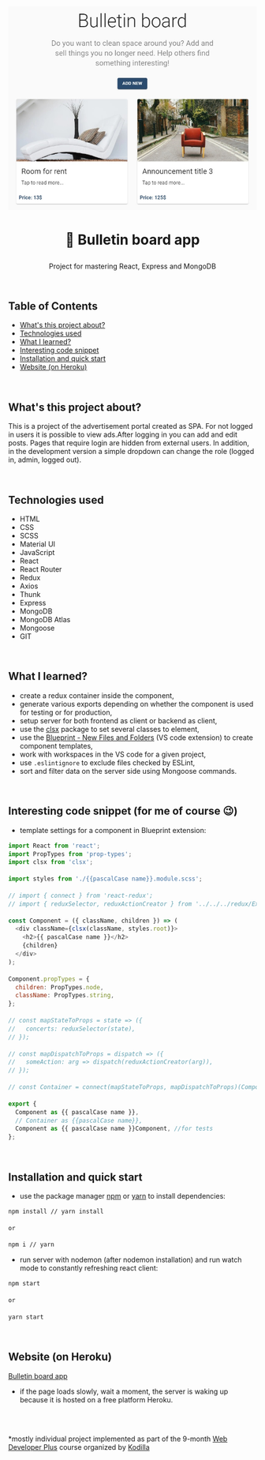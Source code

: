 <p align="center">
<a href="https://bulletin-board-web.herokuapp.com/"><img src="public/logo.jpg" title="Bulletin board" alt="snippet of Bulletin board app"></a>
</p>



# <p align="center">📝 Bulletin board app</p>
<p align="center">Project for mastering React, Express and MongoDB</p>

</br>

## Table of Contents

- [What's this project about?](#ab)
- [Technologies used](#tech)
- [What I learned?](#what)
- [Interesting code snippet](#inter)
- [Installation and quick start](#install)
- [Website (on Heroku)](#si)

</br>

## <a name="ab"></a>What's this project about?

This is a project of the advertisement portal created as SPA. For not logged in users it is possible to view ads.After logging in you can add and edit posts. Pages that require login are hidden from external users. In addition, in the development version a simple dropdown can change the role (logged in, admin, logged out).

</br>

## <a name="tech"></a>Technologies used
- HTML
- CSS
- SCSS
- Material UI
- JavaScript
- React
- React Router
- Redux
- Axios
- Thunk
- Express
- MongoDB
- MongoDB Atlas
- Mongoose
- GIT

</br>

## <a name="what"></a>What I learned?

- create a redux container inside the component,
- generate various exports depending on whether the component is used for testing or for production,
- setup server for both frontend as client or backend as client,
- use the [clsx](https://www.npmjs.com/package/clsx) package to set several classes to element,
- use the  [Blueprint - New Files and Folders](https://marketplace.visualstudio.com/items?itemName=teamchilla.blueprint) (VS code extension) to create component templates,
- work with workspaces in the VS code for a given project,
- use `.eslintignore` to exclude files checked by ESLint,
- sort and filter data on the server side using Mongoose commands.



</br>

## <a name="inter"></a>Interesting code snippet (for me of course 😉)
- template settings for a component in Blueprint extension:

```js
import React from 'react';
import PropTypes from 'prop-types';
import clsx from 'clsx';

import styles from './{{pascalCase name}}.module.scss';

// import { connect } from 'react-redux';
// import { reduxSelector, reduxActionCreator } from '../../../redux/ExampleRedux';

const Component = ({ className, children }) => (
  <div className={clsx(className, styles.root)}>
    <h2>{{ pascalCase name }}</h2>
    {children}
  </div>
);

Component.propTypes = {
  children: PropTypes.node,
  className: PropTypes.string,
};

// const mapStateToProps = state => ({
//   concerts: reduxSelector(state),
// });

// const mapDispatchToProps = dispatch => ({
//   someAction: arg => dispatch(reduxActionCreator(arg)),
// });

// const Container = connect(mapStateToProps, mapDispatchToProps)(Component);

export {
  Component as {{ pascalCase name }},
  // Container as {{pascalCase name}},
  Component as {{ pascalCase name }}Component, //for tests
};
```

</br>

## <a name="install"></a>Installation and quick start

- use the package manager [npm](https://www.npmjs.com/get-npm) or [yarn](https://classic.yarnpkg.com/en/) to install dependencies:

```bash
npm install // yarn install

or

npm i // yarn
```
- run server with nodemon (after nodemon installation) and run watch mode to constantly refreshing react client:

```bash
npm start

or

yarn start
```


<br/>


## <a name="si"></a>Website (on Heroku)
[Bulletin board app](https://bulletin-board-web.herokuapp.com/)
- if the page loads slowly, wait a moment, the server is waking up because it is hosted on a free platform Heroku.

</br>
</br>

  *mostly individual project implemented as part of the 9-month [Web Developer Plus](https://kodilla.com/pl/bootcamp/webdeveloper/?type=wdp&editionId=309) course organized by [Kodilla](https://drive.google.com/file/d/1AZGDMtjhsHbrtXhRSIlRKKc3RCxQk6YY/view?usp=sharing)



